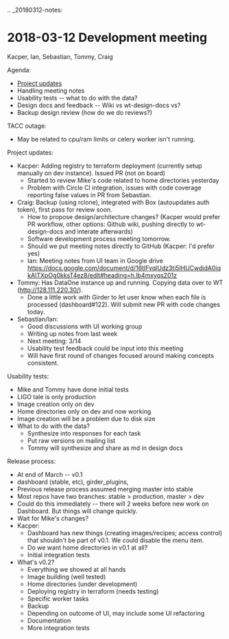 .. _20180312-notes:

2018-03-12 Development meeting
================================

Kacper, Ian, Sebastian, Tommy, Craig

Agenda:
* [Project updates](https://github.com/orgs/whole-tale/projects/4)
* Handling meeting notes
* Usability tests -- what to do with the data?
* Design docs and feedback -- Wiki vs wt-design-docs vs?
* Backup design review (how do we do reviews?)


TACC outage:
* May be related to cpu/ram limits or celery worker isn't running.


Project updates:
* Kacper: Adding registry to terraform deployment (currently setup manually on dev instance). Issued PR (not on board)
  * Started to review Mike's code related to home directories yesterday
  * Problem with Circle CI integration, issues with code coverage reporting false values in PR from Sebastian.
* Craig: Backup (using rclone), integrated with Box (autoupdates auth token), first pass for review soon.
  * How to propose design/architecture changes? (Kacper would prefer PR workflow, other options: Github wiki, pushing directly to wt-design-docs and interate afterwards)
  * Software development process meeting tomorrow.
  * Should we put meeting notes directly to GitHub (Kacper: I'd prefer yes) 
  * Ian: Meeting notes from UI team in Google drive  https://docs.google.com/document/d/16tIFvqlUdz3ti5lHUCwdidA0iqkAITXpOg0kksT4ez8/edit#heading=h.lb4mxyqs201z
* Tommy: Has DataOne instance up and running. Copying data over to WT (http://128.111.220.30/). 
  * Done a little work with Girder to let user know when each file is processed (dashboard#122). Will submit new PR with code changes today.
* Sebastian/Ian: 
  * Good discussions with UI working group
  * Writing up notes from last week
  * Next meeting: 3/14
  * Usability test feedback could be input into this meeting
  * Will have first round of changes focused around making concepts consistent.


Usability tests:
* Mike and Tommy have done initial tests
* LIGO tale is only production
* Image creation only on dev
* Home directories only on dev and now working
* Image creation will be a problem due to disk size
* What to do with the data?
  * Synthesize into responses for each task 
  * Put raw versions on mailing list
  * Tommy will synthesize and share as md in design docs
 
Release process:
* At end of March -- v0.1
* dashboard (stable, etc), girder_plugins, 
* Previous release process assumed merging master into stable
* Most repos have two branches: stable > production, master > dev
* Could do this immediately -- there will 2 weeks before new work on Dashboard. But things will change quickly.
* Wait for Mike's changes?
* Kacper:
  * Dashboard has new things (creating images/recipes; access control) that shouldn't be part of v0.1. We could disable the menu item.
  * Do we want home directories in v0.1 at all?
  * Initial integration tests
* What's v0.2?
  * Everything we showed at all hands
  * Image building (well tested)
  * Home directories (under development)
  * Deploying registry in terraform (needs testing)
  * Specific worker tasks
  * Backup 
  * Depending on outcome of UI, may include some UI refactoring
  * Documentation
  * More integration tests

